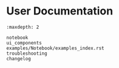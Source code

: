 # User Documentation

```{toctree}
:maxdepth: 2

notebook
ui_components
examples/Notebook/examples_index.rst
troubleshooting
changelog
```
